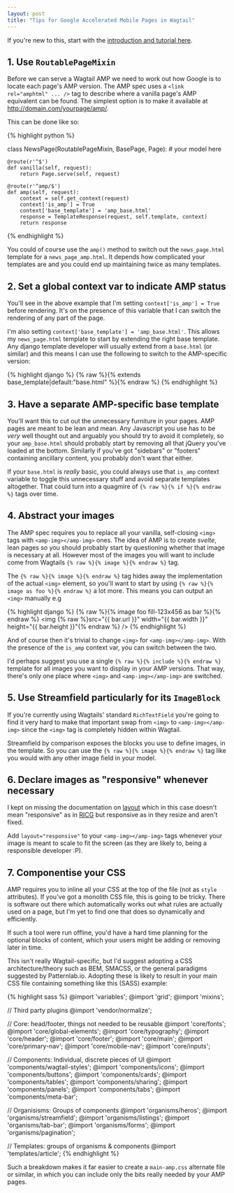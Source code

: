 ```yaml
---
layout: post
title: "Tips for Google Accelerated Mobile Pages in Wagtail"
---
```

If you're new to this, start with the [introduction and tutorial here](https://www.ampproject.org/docs/get_started/about-amp.html).

## 1. Use `RoutablePageMixin`

Before we can serve a Wagtail AMP we need to work out how Google is to locate each page's AMP version. The AMP spec uses a `<link rel="amphtml" ... />` tag to describe where a vanilla page's AMP equivalent can be found. The simplest option is to make it available at http://domain.com/yourpage/amp/.

This can be done like so:

{% highlight python %}

class NewsPage(RoutablePageMixin, BasePage, Page):
    # your model here

    @route(r'^$')
    def vanilla(self, request):
        return Page.serve(self, request)

    @route(r'^amp/$')
    def amp(self, request):
        context = self.get_context(request)
        context['is_amp'] = True
        context['base_template'] = 'amp_base.html'
        response = TemplateResponse(request, self.template, context)
        return response

{% endhighlight %}

You could of course use the `amp()` method to switch out the `news_page.html` template for a `news_page_amp.html`. It depends how complicated your templates are and you could end up maintaining twice as many templates.

## 2. Set a global context var to indicate AMP status

You'll see in the above example that I'm setting `context['is_amp'] = True` before rendering. It's on the presence of this variable that I can switch the rendering of any part of the page.

I'm also setting `context['base_template'] = 'amp_base.html'`. This allows my `news_page.html` template to start by extending the right base template. Any django template developer will usually extend from a `base.html` (or similar) and this means I can use the following to switch to the AMP-specific version:

{% highlight django %}
{% raw %}{% extends base_template|default:"base.html" %}{% endraw %}
{% endhighlight %}

## 3. Have a separate AMP-specific base template

You'll want this to cut out the unnecessary furniture in your pages. AMP pages are meant to be lean and mean. Any Javascript you use has to be _very_ well thought out and arguably you should try to avoid it completely, so your `amp_base.html` should probably start by removing all that jQuery you've loaded at the bottom. Similarly if you've got "sidebars" or "footers" containing ancillary content, you probably don't want that either.

If your `base.html` is _really_ basic, you could always use that `is_amp` context variable to toggle this unnecessary stuff and avoid separate templates altogether. That could turn into a quagmire of `{% raw %}{% if %}{% endraw %}` tags over time.

## 4. Abstract your images

The AMP spec requires you to replace all your vanilla, self-closing `<img>` tags with `<amp-img></amp-img>` ones. The idea of AMP is to create _svelte_, lean pages so you should probably start by questioning whether that image is necessary at all. However most of the images you will want to include come from Wagtails `{% raw %}{% image %}{% endraw %}` tag.

The `{% raw %}{% image %}{% endraw %}` tag hides away the implementation of the actual `<img>` element, so you'll want to start by using `{% raw %}{% image as foo %}{% endraw %}` a lot more. This means you can output an `<img>` manually e.g

{% highlight django %}
{% raw %}{% image foo fill-123x456 as bar %}{% endraw %}
<img {% raw %}src="{{ bar.url }}" width="{{ bar.width }}" height="{{ bar.height }}"{% endraw %} />
{% endhighlight %}

And of course then it's trivial to change `<img>` for `<amp-img></amp-img>`. With the presence of the `is_amp` context var, you can switch between the two.

I'd perhaps suggest you use a single `{% raw %}{% include %}{% endraw %}` template for all images you want to display in your AMP versions. That way, there's only one place where `<img>` and `<amp-img></amp-img>` are switched.

## 5. Use Streamfield particularly for its `ImageBlock`

If you're currently using Wagtails' standard `RichTextField` you're going to find it very hard to make that important swap from `<img>` to `<amp-img></amp-img>` since the `<img>` tag is completely hidden within Wagtail.

Streamfield by comparison exposes the blocks you use to define images, in the template. So you can use the `{% raw %}{% image %}{% endraw %}` tag like you would with any other image field in your model.


## 6. Declare images as "responsive" whenever necessary

I kept on missing the documentation on [layout](https://www.ampproject.org/docs/guides/amp_replacements.html#include-an-image) which in this case doesn't mean "responsive" as in [RICG](https://responsiveimages.org/) but responsive as in they resize and aren't fixed.

Add `layout="responsive"` to your `<amp-img></amp-img>` tags whenever your image is meant to scale to fit the screen (as they are likely to, being a responsible developer :P).

## 7. Componentise your CSS

AMP requires you to inline all your CSS at the top of the file (not as `style` attributes). If you've got a monolith CSS file, this is going to be tricky. There is software out there which automatically works out what rules are actually used on a page, but I'm yet to find one that does so dynamically and efficiently.

If such a tool were run offline, you'd have a hard time planning for the  optional blocks of content, which your users might be adding or removing later in time.

This isn't really Wagtail-specific, but I'd suggest adopting a CSS architecture/theory such as BEM, SMACSS, or the general paradigms suggested by Patternlab.io. Adopting these is likely to result in your main CSS file containing something like this (SASS) example:

{% highlight sass %}
@import 'variables';
@import 'grid';
@import 'mixins';

// Third party plugins
@import 'vendor/normalize';

// Core: head/footer, things not needed to be reusable
@import 'core/fonts';
@import 'core/global-elements';
@import 'core/typography';
@import 'core/header';
@import 'core/footer';
@import 'core/main';
@import 'core/primary-nav';
@import 'core/mobile-nav';
@import 'core/inputs';

// Components: Individual, discrete pieces of UI
@import 'components/wagtail-styles';
@import 'components/icons';
@import 'components/buttons';
@import 'components/cards';
@import 'components/tables';
@import 'components/sharing';
@import 'components/panels';
@import 'components/tabs';
@import 'components/meta-bar';

// Organisisms: Groups of components
@import 'organisms/heros';
@import 'organisms/streamfield';
@import 'organisms/listings';
@import 'organisms/tab-bar';
@import 'organisms/forms';
@import 'organisms/pagination';

// Templates: groups of organisms & components
@import 'templates/article';
{% endhighlight %}

Such a breakdown makes it far easier to create a `main-amp.css` alternate file or similar, in which you can include only the bits really needed by your AMP pages.

